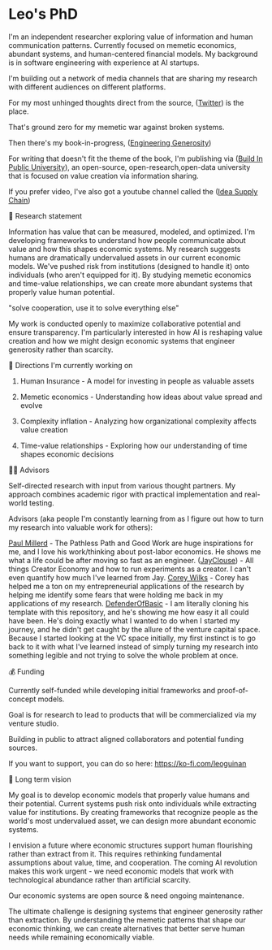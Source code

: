 # Leo's PhD

I'm an independent researcher exploring value of information and human communication patterns. Currently focused on memetic economics, abundant systems, and human-centered financial models. My background is in software engineering with experience at AI startups.

I'm building out a network of media channels that are sharing my research with different audiences on different platforms.

For my most unhinged thoughts direct from the source, ([Twitter](https://x.com/leo_guinan)) is the place.

That's ground zero for my memetic war against broken systems. 

Then there's my book-in-progress, ([Engineering Generosity](https://engineeringgenerosity.com/))

For writing that doesn't fit the theme of the book, I'm publishing via ([Build In Public University](https://buildinpublicuniversity.com/)), an open-source, open-research,open-data university that is focused on value creation via information sharing.

If you prefer video, I've also got a youtube channel called the ([Idea Supply Chain](https://www.youtube.com/@ideasupplychain))


📜 Research statement

Information has value that can be measured, modeled, and optimized. I'm developing frameworks to understand how people communicate about value and how this shapes economic systems. My research suggests humans are dramatically undervalued assets in our current economic models. We've pushed risk from institutions (designed to handle it) onto individuals (who aren't equipped for it). By studying memetic economics and time-value relationships, we can create more abundant systems that properly value human potential.

"solve cooperation, use it to solve everything else"

My work is conducted openly to maximize collaborative potential and ensure transparency. I'm particularly interested in how AI is reshaping value creation and how we might design economic systems that engineer generosity rather than scarcity.

🔭 Directions I'm currently working on

1. Human Insurance - A model for investing in people as valuable assets

2. Memetic economics - Understanding how ideas about value spread and evolve

3. Complexity inflation - Analyzing how organizational complexity affects value creation

4. Time-value relationships - Exploring how our understanding of time shapes economic decisions

🧑‍🏫 Advisors

Self-directed research with input from various thought partners. My approach combines academic rigor with practical implementation and real-world testing.

Advisors (aka people I'm constantly learning from as I figure out how to turn my research into valuable work for others):

[Paul Millerd](https://newsletter.pathlesspath.com/) - The Pathless Path and Good Work are huge inspirations for me, and I love his work/thinking about post-labor economics. He shows me what a life could be after moving so fast as an engineer.
([JayClouse](https://creatorscience.com/)) - All things Creator Economy and how to run experiments as a creator. I can't even quantify how much I've learned from Jay.
[Corey Wilks](https://coreywilkspsyd.com/) - Corey has helped me a ton on my entrepreneurial applications of the research by helping me identify some fears that were holding me back in my applications of my research.
[DefenderOfBasic](https://github.com/DefenderOfBasic/PhD) - I am literally cloning his template with this repository, and he's showing me how easy it all could have been. He's doing exactly what I wanted to do when I started my journey, and he didn't get caught by the allure of the venture capital space. Because I started looking at the VC space initially, my first instinct is to go back to it with what I've learned instead of simply turning my research into something legible and not trying to solve the whole problem at once.





💰 Funding

Currently self-funded while developing initial frameworks and proof-of-concept models. 

Goal is for research to lead to products that will be commercialized via my venture studio.

Building in public to attract aligned collaborators and potential funding sources. 

If you want to support, you can do so here:
https://ko-fi.com/leoguinan

🧭 Long term vision

My goal is to develop economic models that properly value humans and their potential. Current systems push risk onto individuals while extracting value for institutions. By creating frameworks that recognize people as the world's most undervalued asset, we can design more abundant economic systems.

I envision a future where economic structures support human flourishing rather than extract from it. This requires rethinking fundamental assumptions about value, time, and cooperation. The coming AI revolution makes this work urgent - we need economic models that work with technological abundance rather than artificial scarcity.

Our economic systems are open source & need ongoing maintenance.

The ultimate challenge is designing systems that engineer generosity rather than extraction. By understanding the memetic patterns that shape our economic thinking, we can create alternatives that better serve human needs while remaining economically viable.
